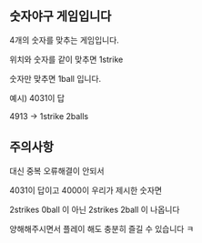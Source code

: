 숫자야구 게임입니다
---

4개의 숫자를 맞추는 게임입니다.

위치와 숫자를 같이 맞추면 1strike

숫자만 맞추면 1ball 입니다.

예시) 4031이 답

4913 -> 1strike 2balls

주의사항
---

대신 중복 오류해결이 안되서


4031이 답이고
4000이 우리가 제시한 숫자면

2strikes 0ball 이 아닌
2strikes 2ball 이 나옵니다

양해해주시면서 플레이 해도 충분히 즐길 수 있습니다 ㅋ
